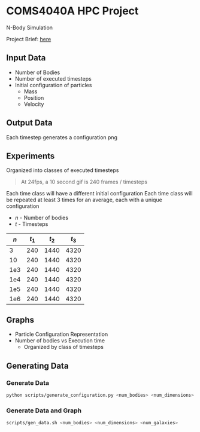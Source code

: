 # COMS4040A HPC Project

N-Body Simulation

Project Brief: [here](./HPC_Project.pdf)

## Input Data

* Number of Bodies
* Number of executed timesteps
* Initial configuration of particles
    * Mass
    * Position
    * Velocity

## Output Data

Each timestep generates a configuration png

## Experiments

Organized into classes of executed timesteps
> At 24fps, a 10 second gif is 240 frames / timesteps

Each time class will have a different initial configuration
Each time class will be repeated at least 3 times for an average, each with a unique configuration

- $n$ - Number of bodies
- $t$ - Timesteps

|$n$|$t_1$|$t_2$|$t_3$|
|---|-----|-----|-----|
|3|240|1440|4320|
|10|240|1440|4320|
|1e3|240|1440|4320|
|1e4|240|1440|4320|
|1e5|240|1440|4320|
|1e6|240|1440|4320|

## Graphs

* Particle Configuration Representation
* Number of bodies vs Execution time
    * Organized by class of timesteps

## Generating Data

### Generate Data
```bash
python scripts/generate_configuration.py <num_bodies> <num_dimensions> <num_galaxies> <output_directory>
```

### Generate Data and Graph
```bash
scripts/gen_data.sh <num_bodies> <num_dimensions> <num_galaxies>
```